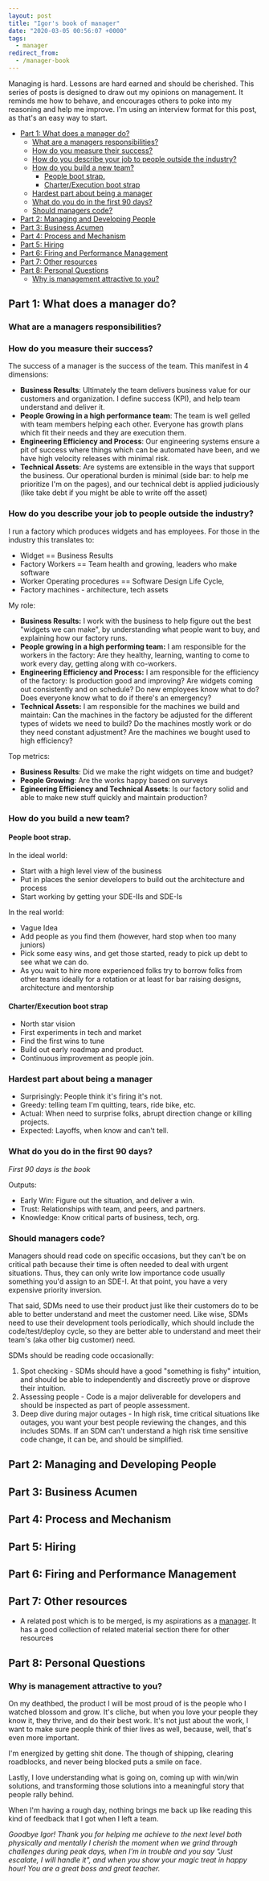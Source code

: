 ```yaml
---
layout: post
title: "Igor's book of manager"
date: "2020-03-05 00:56:07 +0000"
tags:
  - manager
redirect_from:
  - /manager-book
---
```


Managing is hard. Lessons are hard earned and should be cherished. This series of posts is designed to draw out my opinions on management. It reminds me how to behave, and encourages others to poke into my reasoning and help me improve. I'm using an interview format for this post, as that's an easy way to start.

<!-- prettier-ignore-start -->
<!-- vim-markdown-toc GFM -->

- [Part 1: What does a manager do?](#part-1-what-does-a-manager-do)
    - [What are a managers responsibilities?](#what-are-a-managers-responsibilities)
    - [How do you measure their success?](#how-do-you-measure-their-success)
    - [How do you describe your job to people outside the industry?](#how-do-you-describe-your-job-to-people-outside-the-industry)
    - [How do you build a new team?](#how-do-you-build-a-new-team)
        - [People boot strap.](#people-boot-strap)
        - [Charter/Execution boot strap](#charterexecution-boot-strap)
    - [Hardest part about being a manager](#hardest-part-about-being-a-manager)
    - [What do you do in the first 90 days?](#what-do-you-do-in-the-first-90-days)
    - [Should managers code?](#should-managers-code)
- [Part 2: Managing and Developing People](#part-2-managing-and-developing-people)
- [Part 3: Business Acumen](#part-3-business-acumen)
- [Part 4: Process and Mechanism](#part-4-process-and-mechanism)
- [Part 5: Hiring](#part-5-hiring)
- [Part 6: Firing and Performance Management](#part-6-firing-and-performance-management)
- [Part 7: Other resources](#part-7-other-resources)
- [Part 8: Personal Questions](#part-8-personal-questions)
    - [Why is management attractive to you?](#why-is-management-attractive-to-you)

<!-- vim-markdown-toc -->
<!-- prettier-ignore-end -->

## Part 1: What does a manager do?

### What are a managers responsibilities?

### How do you measure their success?

The success of a manager is the success of the team. This manifest in 4 dimensions:

<!--
An acid test:

- People love their team.
- People have clear understanding of career growth/progression and how their work supports it.
-->

- **Business Results**: Ultimately the team delivers business value for our customers and organization. I define success (KPI), and help team understand and deliver it.
- **People Growing in a high performance team**: The team is well gelled with team members helping each other. Everyone has growth plans which fit their needs and they are execution them.
- **Engineering Efficiency and Process**: Our engineering systems ensure a pit of success where things which can be automated have been, and we have high velocity releases with minimal risk.
- **Technical Assets**: Are systems are extensible in the ways that support the business. Our operational burden is minimal (side bar: to help me prioritize I'm on the pages), and our technical debt is applied judiciously (like take debt if you might be able to write off the asset)

### How do you describe your job to people outside the industry?

I run a factory which produces widgets and has employees. For those in the industry this translates to:

- Widget == Business Results
- Factory Workers == Team health and growing, leaders who make software
- Worker Operating procedures == Software Design Life Cycle,
- Factory machines - architecture, tech assets

My role:

- **Business Results:** I work with the business to help figure out the best "widgets we can make", by understanding what people want to buy, and explaining how our factory runs.
- **People growing in a high performing team:** I am responsible for the workers in the factory: Are they healthy, learning, wanting to come to work every day, getting along with co-workers.
- **Engineering Efficiency and Process:** I am responsible for the efficiency of the factory: Is production good and improving? Are widgets coming out consistently and on schedule? Do new employees know what to do? Does everyone know what to do if there's an emergency?
- **Technical Assets:** I am responsible for the machines we build and maintain: Can the machines in the factory be adjusted for the different types of widets we need to build? Do the machines mostly work or do they need constant adjustment? Are the machines we bought used to high efficiency?

Top metrics:

- **Business Results**: Did we make the right widgets on time and budget?
- **People Growing**: Are the works happy based on surveys
- **Egineering Efficiency and Technical Assets**: Is our factory solid and able to make new stuff quickly and maintain production?

### How do you build a new team?

#### People boot strap.

In the ideal world:

- Start with a high level view of the business
- Put in places the senior developers to build out the architecture and process
- Start working by getting your SDE-IIs and SDE-Is

In the real world:

- Vague Idea
- Add people as you find them (however, hard stop when too many juniors)
- Pick some easy wins, and get those started, ready to pick up debt to see what we can do.
- As you wait to hire more experienced folks try to borrow folks from other teams ideally for a rotation or at least for bar raising designs, architecture and mentorship

#### Charter/Execution boot strap

- North star vision
- First experiments in tech and market
- Find the first wins to tune
- Build out early roadmap and product.
- Continuous improvement as people join.

### Hardest part about being a manager

- Surprisingly: People think it's firing it's not.
- Greedy: telling team I'm quitting, tears, ride bike, etc.
- Actual: When need to surprise folks, abrupt direction change or killing projects.
- Expected: Layoffs, when know and can't tell.

### What do you do in the first 90 days?

_First 90 days is the book_

Outputs:

- Early Win: Figure out the situation, and deliver a win.
- Trust: Relationships with team, and peers, and partners.
- Knowledge: Know critical parts of business, tech, org.

<!--
**Learn**

Learning as an investment process. Planning to learn. Figuring out the best sources of insight. Using structured methods to accelerate learning.

**Build Trust and Relationship**

Build Your Team Inheriting a team and changing it. Managing the tension between short-term and long-term goals. Working team restructuring and organizational architecture issues in parallel. Putting in place new team processes.

Create Alliances The trap of thinking that authority is enough. Identifying whose support is critical. Mapping networks of influence and patterns of deference. Altering perceptions of interests and alternatives.

**Diagnose, agree, and find 90 day win**

Match Strategy to Situation The dangers of “one-best-way” thinking. Diagnosing the situation to develop the right strategy. The STARS model of types of transitions. Using the model to analyze portfolios, and lead change.

Negotiate Success Building a productive working relationship with a new boss. The five-conversations framework. Defining expectations. Agreeing on a diagnosis of the situation. Figuring out how to work together. Negotiating for resources. Putting together your 90-day plan.

Achieve Alignment The role of the leader as organizational architect. Identifying the root causes of poor performance. Aligning strategy, structure, systems, skills, and culture.

Secure Early Wins Avoiding common traps. Figuring out A-item priorities. Creating a compelling vision. Building personal credibility. Getting started on improving organizational performance. Plan-then-implement change versus collective learning.
-->

### Should managers code?

Managers should read code on specific occasions, but they can't be on critical path because their time is often needed to deal with urgent situations. Thus, they can only write low importance code usually something you'd assign to an SDE-I. At that point, you have a very expensive priority inversion.

That said, SDMs need to use their product just like their customers do to be able to better understand and meet the customer need. Like wise, SDMs need to use their development tools periodically, which should include the code/test/deploy cycle, so they are better able to understand and meet their team's (aka other big customer) need.

SDMs should be reading code occasionally:

1. Spot checking - SDMs should have a good "something is fishy" intuition, and should be able to independently and discreetly prove or disprove their intuition.
1. Assessing people - Code is a major deliverable for developers and should be inspected as part of people assessment.
1. Deep dive during major outages - In high risk, time critical situations like outages, you want your best people reviewing the changes, and this includes SDMs. If an SDM can't understand a high risk time sensitive code change, it can be, and should be simplified.

## Part 2: Managing and Developing People

## Part 3: Business Acumen

## Part 4: Process and Mechanism

## Part 5: Hiring

## Part 6: Firing and Performance Management

## Part 7: Other resources

- A related post which is to be merged, is my aspirations as a [manager](/boss). It has a good collection of related material section there for other resources

## Part 8: Personal Questions

### Why is management attractive to you?

On my deathbed, the product I will be most proud of is the people who I watched blossom and grow. It's cliche, but when you love your people they know it, they thrive, and do their best work. It's not just about the work, I want to make sure people think of thier lives as well, because, well, that's even more important.

I'm energized by getting shit done. The though of shipping, clearing roadblocks, and never being blocked puts a smile on face.

Lastly, I love understanding what is going on, coming up with win/win solutions, and transforming those solutions into a meaningful story that people rally behind.

When I'm having a rough day, nothing brings me back up like reading this kind of feedback that I got when I left a team.

_Goodbye Igor! Thank you for helping me achieve to the next level both physically and mentally I cherish the moment when we grind through challenges during peak days, when I’m in trouble and you say "Just escalate, I will handle it", and when you show your magic treat in happy hour! You are a great boss and great teacher._

<!--

- Skill, clarifying, building consensus, sharing the story and meaning.
- Leader Ownership, but not a good enough PM, and very strong tech
- Lead and inspire
- Servant leadership
- On top of best practices
-->
